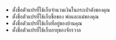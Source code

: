 -   ตั้งชื่อตัวแปรที่ใช้เก็บจำนวนเงินในกระเป๋าตังของคุณ
-   ตั้งชื่อตัวแปรที่ใช้เก็บชื่อของ พ่อและแม่ของคุณ
-   ตั้งชื่อตัวแปรที่ใช้เก็บที่อยู่ของบ้านคุณ
-   ตั้งชื่อตัวแปรที่ใช้เก็บอายุของจักรวาล
